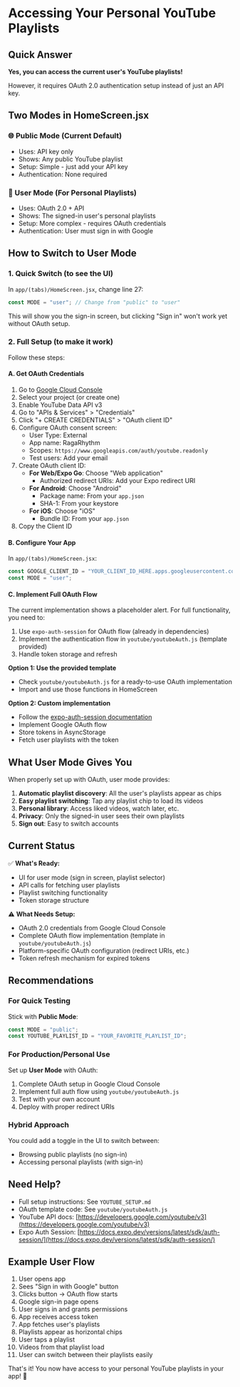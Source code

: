 # Accessing Your Personal YouTube Playlists

## Quick Answer

**Yes, you can access the current user's YouTube playlists!** 

However, it requires OAuth 2.0 authentication setup instead of just an API key.

## Two Modes in HomeScreen.jsx

### 🌐 Public Mode (Current Default)
- Uses: API key only
- Shows: Any public YouTube playlist
- Setup: Simple - just add your API key
- Authentication: None required

### 👤 User Mode (For Personal Playlists)
- Uses: OAuth 2.0 + API
- Shows: The signed-in user's personal playlists
- Setup: More complex - requires OAuth credentials
- Authentication: User must sign in with Google

## How to Switch to User Mode

### 1. Quick Switch (to see the UI)

In `app/(tabs)/HomeScreen.jsx`, change line 27:
```javascript
const MODE = "user"; // Change from "public" to "user"
```

This will show you the sign-in screen, but clicking "Sign in" won't work yet without OAuth setup.

### 2. Full Setup (to make it work)

Follow these steps:

#### A. Get OAuth Credentials

1. Go to [Google Cloud Console](https://console.cloud.google.com/)
2. Select your project (or create one)
3. Enable YouTube Data API v3
4. Go to "APIs & Services" > "Credentials"
5. Click "+ CREATE CREDENTIALS" > "OAuth client ID"
6. Configure OAuth consent screen:
   - User Type: External
   - App name: RagaRhythm
   - Scopes: `https://www.googleapis.com/auth/youtube.readonly`
   - Test users: Add your email
7. Create OAuth client ID:
   - **For Web/Expo Go**: Choose "Web application"
     - Authorized redirect URIs: Add your Expo redirect URI
   - **For Android**: Choose "Android"
     - Package name: From your `app.json`
     - SHA-1: From your keystore
   - **For iOS**: Choose "iOS"
     - Bundle ID: From your `app.json`
8. Copy the Client ID

#### B. Configure Your App

In `app/(tabs)/HomeScreen.jsx`:
```javascript
const GOOGLE_CLIENT_ID = "YOUR_CLIENT_ID_HERE.apps.googleusercontent.com";
const MODE = "user";
```

#### C. Implement Full OAuth Flow

The current implementation shows a placeholder alert. For full functionality, you need to:

1. Use `expo-auth-session` for OAuth flow (already in dependencies)
2. Implement the authentication flow in `youtube/youtubeAuth.js` (template provided)
3. Handle token storage and refresh

**Option 1: Use the provided template**
- Check `youtube/youtubeAuth.js` for a ready-to-use OAuth implementation
- Import and use those functions in HomeScreen

**Option 2: Custom implementation**
- Follow the [expo-auth-session documentation](https://docs.expo.dev/versions/latest/sdk/auth-session/)
- Implement Google OAuth flow
- Store tokens in AsyncStorage
- Fetch user playlists with the token

## What User Mode Gives You

When properly set up with OAuth, user mode provides:

1. **Automatic playlist discovery**: All the user's playlists appear as chips
2. **Easy playlist switching**: Tap any playlist chip to load its videos
3. **Personal library**: Access liked videos, watch later, etc.
4. **Privacy**: Only the signed-in user sees their own playlists
5. **Sign out**: Easy to switch accounts

## Current Status

✅ **What's Ready:**
- UI for user mode (sign in screen, playlist selector)
- API calls for fetching user playlists
- Playlist switching functionality
- Token storage structure

⚠️ **What Needs Setup:**
- OAuth 2.0 credentials from Google Cloud Console
- Complete OAuth flow implementation (template in `youtube/youtubeAuth.js`)
- Platform-specific OAuth configuration (redirect URIs, etc.)
- Token refresh mechanism for expired tokens

## Recommendations

### For Quick Testing
Stick with **Public Mode**:
```javascript
const MODE = "public";
const YOUTUBE_PLAYLIST_ID = "YOUR_FAVORITE_PLAYLIST_ID";
```

### For Production/Personal Use
Set up **User Mode** with OAuth:
1. Complete OAuth setup in Google Cloud Console
2. Implement full auth flow using `youtube/youtubeAuth.js`
3. Test with your own account
4. Deploy with proper redirect URIs

### Hybrid Approach
You could add a toggle in the UI to switch between:
- Browsing public playlists (no sign-in)
- Accessing personal playlists (with sign-in)

## Need Help?

- Full setup instructions: See `YOUTUBE_SETUP.md`
- OAuth template code: See `youtube/youtubeAuth.js`
- YouTube API docs: [https://developers.google.com/youtube/v3](https://developers.google.com/youtube/v3)
- Expo Auth Session: [https://docs.expo.dev/versions/latest/sdk/auth-session/](https://docs.expo.dev/versions/latest/sdk/auth-session/)

## Example User Flow

1. User opens app
2. Sees "Sign in with Google" button
3. Clicks button → OAuth flow starts
4. Google sign-in page opens
5. User signs in and grants permissions
6. App receives access token
7. App fetches user's playlists
8. Playlists appear as horizontal chips
9. User taps a playlist
10. Videos from that playlist load
11. User can switch between their playlists easily

That's it! You now have access to your personal YouTube playlists in your app! 🎉

